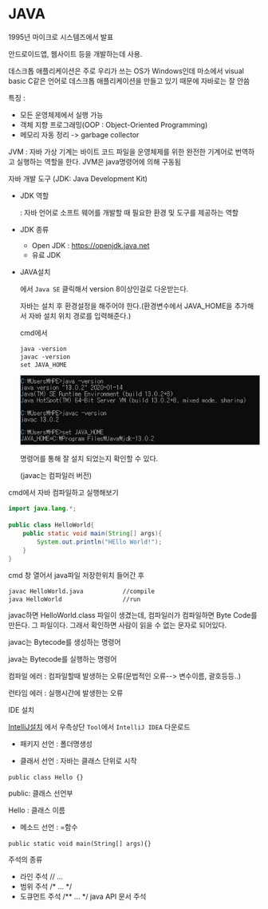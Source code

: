 # JAVA

1995년 마이크로 시스템즈에서 발표

안드로이드앱, 웹사이트 등을 개발하는데 사용.

데스크톱 애플리케이션은 주로 우리가 쓰는 OS가 Windows인데 마소에서 visual basic C같은 언어로 데스크톱 애플리케이션을 만들고 있기 때문에 자바로는 잘 안씀

특징 :

- 모든 운영체제에서 실행 가능
- 객체 지향 프로그래밍(OOP : Object-Oriented Programming)
- 메모리 자동 정리 ->  garbage collector

JVM : 자바 가상 기계는 바이트 코드 파일을 운영체제를 위한 완전한 기계어로 번역하고 실행하는 역할을 한다. JVM은 java명령어에 의해 구동됨

자바 개발 도구 (JDK: Java Development Kit)

- JDK 역할

  : 자바 언어로 소프트 웨어를 개발할 때 필요한 환경 및 도구를 제공하는 역할

- JDK 종류

  - Open JDK : https://openjdk.java.net
  - 유료 JDK

- JAVA설치

  [](https://www.oracle.com/java/technologies/) 에서 `Java SE` 클릭해서 version 8이상인걸로 다운받는다.

  자바는 설치 후 환경설정을 해주어야 한다.(환경변수에서 JAVA_HOME을 추가해서 자바 설치 위치 경로를 입력해준다.)

  cmd에서

  ```shell
  java -version
  javac -version
  set JAVA_HOME
  ```

  ![](./pic/systempath.png)

  명령어를 통해 잘 설치 되었는지 확인할 수 있다.
  
  (javac는 컴파일러 버전)

cmd에서 자바 컴파일하고 실행해보기

```java
import java.lang.*;

public class HelloWorld{
    public static void main(String[] args){
        System.out.println("HEllo World!");
    }
}
```

cmd 창 열어서 java파일 저장한위치 들어간 후

```shell
javac HelloWorld.java			//compile
java HelloWorld					//run
```

javac하면 HelloWorld.class 파일이 생겼는데, 컴파일러가 컴파일하면 Byte Code를 만든다. 그 파일이다. 그래서 확인하면 사람이 읽을 수 없는 문자로 되어있다.

javac는 Bytecode를 생성하는 명령어

java는 Bytecode를 실행하는 명령어

컴파일 에러 : 컴파일할때 발생하는 오류(문법적인 오류--> 변수이름, 괄호등등..)

런타임 에러 : 실행시간에 발생한는 오류



IDE 설치

[IntelliJ설치](www.jetbrains.com) 에서 우측상단 `Tool`에서 `IntelliJ IDEA` 다운로드



- 패키지 선언 : 폴더명생성

- 클래서 선언 : 자바는 클래스 단위로 시작

`public class Hello {}`

public: 클래스 선언부

Hello : 클래스 이름

- 메소드 선언 : =함수

`public static void main(String[] args){}`



주석의 종류

- 라인 주석                         // ... 
- 범위 주석                         /* ... */
- 도큐먼트 주석                 /** ... */      java API 문서 주석



